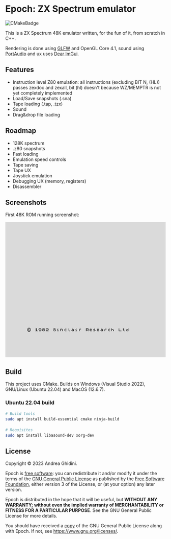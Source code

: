 # Epoch: ZX Spectrum emulator

![CMakeBadge](https://github.com/ghidosoft/epoch/actions/workflows/cmake.yml/badge.svg)

This is a ZX Spectrum 48K emulator written, for the fun of it, from scratch in C++.

Rendering is done using [GLFW](https://www.glfw.org/) and OpenGL Core 4.1, sound using [PortAudio](http://www.portaudio.com/) and ux uses [Dear ImGui](https://github.com/ocornut/imgui).

## Features
- Instruction level Z80 emulation: all instructions (excluding BIT N, (HL)) passes zexdoc and zexall, bit (hl) doesn't because WZ/MEMPTR is not yet completely implemented
- Load/Save snapshots (.sna)
- Tape loading (.tap, .tzx)
- Sound
- Drag&drop file loading

## Roadmap
- 128K spectrum
- .z80 snapshots
- Fast loading
- Emulation speed controls
- Tape saving
- Tape UX
- Joystick emulation
- Debugging UX (memory, registers)
- Disassembler

## Screenshots

First 48K ROM running screenshot:

![ZX Spectrum 48K](docs/images/zx48k_main.png)

## Build

This project uses CMake. Builds on Windows (Visual Studio 2022), GNU/Linux (Ubuntu 22.04) and MacOS (12.6.7).

### Ubuntu 22.04 build

```bash
# Build tools
sudo apt install build-essential cmake ninja-build

# Requisites
sudo apt install libasound-dev xorg-dev
```

## License
Copyright &copy; 2023 Andrea Ghidini.

Epoch is [free software](https://www.gnu.org/philosophy/free-sw.html): you can redistribute it and/or modify
it under the terms of the [GNU General Public License](https://www.gnu.org/licenses/gpl-3.0.html) as published by
the [Free Software Foundation](https://www.fsf.org), either version 3 of the License, or
(at your option) any later version.

Epoch is distributed in the hope that it will be useful, but **WITHOUT ANY WARRANTY; without even the implied warranty of MERCHANTABILITY or FITNESS FOR A PARTICULAR PURPOSE**.
See the GNU General Public License for more details.

You should have received a [copy](LICENSE) of the GNU General Public License along with Epoch.
If not, see https://www.gnu.org/licenses/.
